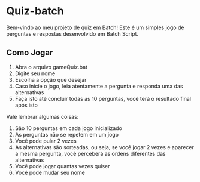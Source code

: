 # Quiz-batch

Bem-vindo ao meu projeto de quiz em Batch! Este é um simples jogo de perguntas e respostas desenvolvido em Batch Script.

## Como Jogar

1. Abra o arquivo gameQuiz.bat
2. Digite seu nome
3. Escolha a opção que desejar
4. Caso inicie o jogo, leia atentamente a pergunta e responda uma das alternativas
5. Faça isto até concluir todas as 10 perguntas, você terá o resultado final após isto

Vale lembrar algumas coisas: 

1. São 10 perguntas em cada jogo inicializado
2. As perguntas não se repetem em um jogo
3. Você pode pular 2 vezes
4. As alternativas são sorteadas, ou seja, se você jogar 2 vezes e aparecer a mesma pergunta, você perceberá as ordens diferentes das alternativas
5. Você pode jogar quantas vezes quiser
6. Você pode mudar seu nome

